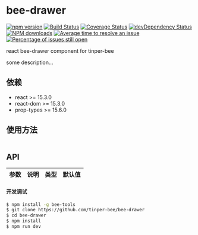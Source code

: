 # bee-drawer

[![npm version](https://img.shields.io/npm/v/bee-drawer.svg)](https://www.npmjs.com/package/bee-drawer)
[![Build Status](https://img.shields.io/travis/tinper-bee/bee-drawer/master.svg)](https://travis-ci.org/tinper-bee/bee-drawer)
[![Coverage Status](https://coveralls.io/repos/github/tinper-bee/bee-drawer/badge.svg?branch=master)](https://coveralls.io/github/tinper-bee/bee-drawer?branch=master)
[![devDependency Status](https://img.shields.io/david/dev/tinper-bee/bee-drawer.svg)](https://david-dm.org/tinper-bee/bee-drawer#info=devDependencies)
[![NPM downloads](http://img.shields.io/npm/dm/bee-drawer.svg?style=flat)](https://npmjs.org/package/bee-drawer)
[![Average time to resolve an issue](http://isitmaintained.com/badge/resolution/tinper-bee/bee-drawer.svg)](http://isitmaintained.com/project/tinper-bee/bee-drawer "Average time to resolve an issue")
[![Percentage of issues still open](http://isitmaintained.com/badge/open/tinper-bee/bee-drawer.svg)](http://isitmaintained.com/project/tinper-bee/bee-drawer "Percentage of issues still open")


react bee-drawer component for tinper-bee

some description...

## 依赖

- react >= 15.3.0
- react-dom >= 15.3.0
- prop-types >= 15.6.0

## 使用方法

```js

```



## API

|参数|说明|类型|默认值|
|:--|:---:|:--:|---:|

#### 开发调试

```sh
$ npm install -g bee-tools
$ git clone https://github.com/tinper-bee/bee-drawer
$ cd bee-drawer
$ npm install
$ npm run dev
```
